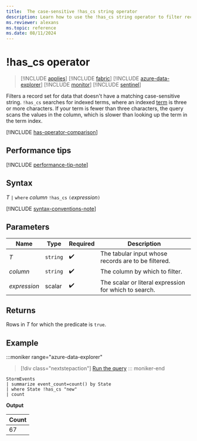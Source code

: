 ```yaml
---
title:  The case-sensitive !has_cs string operator
description: Learn how to use the !has_cs string operator to filter records for data that doesn't have a matching case-sensitive string.
ms.reviewer: alexans
ms.topic: reference
ms.date: 08/11/2024
---
```

# !has_cs operator

> [!INCLUDE [applies](../includes/applies-to-version/applies.md)] [!INCLUDE [fabric](../includes/applies-to-version/fabric.md)] [!INCLUDE [azure-data-explorer](../includes/applies-to-version/azure-data-explorer.md)] [!INCLUDE [monitor](../includes/applies-to-version/monitor.md)] [!INCLUDE [sentinel](../includes/applies-to-version/sentinel.md)]

Filters a record set for data that doesn't have a matching case-sensitive string. `!has_cs` searches for indexed terms, where an indexed [term](datatypes-string-operators.md#what-is-a-term) is three or more characters. If your term is fewer than three characters, the query scans the values in the column, which is slower than looking up the term in the term index.

[!INCLUDE [has-operator-comparison](../includes/has-operator-comparison.md)]

## Performance tips

[!INCLUDE [performance-tip-note](../includes/performance-tip-note.md)]

## Syntax

*T* `|` `where` *column* `!has_cs` `(`*expression*`)`  

[!INCLUDE [syntax-conventions-note](../includes/syntax-conventions-note.md)]

## Parameters

| Name | Type | Required | Description |
|--|--|--|--|
| *T* | `string` |  :heavy_check_mark:| The tabular input whose records are to be filtered.|
| *column* | `string` |  :heavy_check_mark:| The column by which to filter.|
| *expression* | scalar |  :heavy_check_mark:| The scalar or literal expression for which to search.|

## Returns

Rows in *T* for which the predicate is `true`.

## Example

:::moniker range="azure-data-explorer"
> [!div class="nextstepaction"]
> <a href="https://dataexplorer.azure.com/clusters/help/databases/Samples?query=H4sIAAAAAAAAAwsuyS/KdS1LzSsp5qpRKC7NzU0syqxKVUgFCcUn55fmldiCSQ1NhaRKheCSxJJUoMLyjNSiVAhPQTEjsTg+uVhBKS+1XAkoB1YOAGM3qTFYAAAA" target="_blank">Run the query</a>
::: moniker-end

```kusto
StormEvents
| summarize event_count=count() by State
| where State !has_cs "new"
| count
```

**Output**

|Count|
|-----|
|67|
